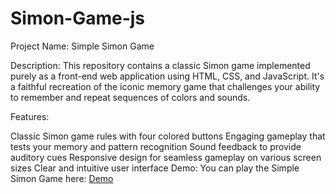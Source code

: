 # Simon-Game-js

Project Name: Simple Simon Game

Description:
This repository contains a classic Simon game implemented purely as a front-end web application using HTML, CSS, and JavaScript. It's a faithful recreation of the iconic memory game that challenges your ability to remember and repeat sequences of colors and sounds.

Features:

Classic Simon game rules with four colored buttons
Engaging gameplay that tests your memory and pattern recognition
Sound feedback to provide auditory cues
Responsive design for seamless gameplay on various screen sizes
Clear and intuitive user interface
Demo:
You can play the Simple Simon Game  here: [Demo](https://rutuj-kamewar.github.io/Simon-Game-js/)
